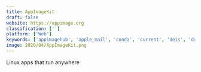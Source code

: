 ```yaml
---
title: AppImageKit
draft: false 
website: https://appimage.org
classification: ['']
platform: ['Web']
keywords: ['appimagehub', 'apple_mail', 'conda', 'current', 'deis', 'docker', 'flathub', 'flatpak', 'heroku', 'homebrew_cask', 'kubernetes', 'mesosphere_dcos', 'pacman', 'panamax', 'portage', 'portainer', 'snapcraft', 'sumo', 'zero_install', 'pkgsrc']
image: 2020/04/AppImageKit.png
---
```

Linux apps that run anywhere